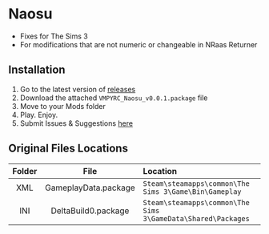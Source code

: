 # Naosu

- Fixes for The Sims 3
- For modifications that are not numeric or changeable in NRaas Returner

## Installation

1. Go to the latest version of [releases](https://github.com/VMPYRC/Naosu/releases)
2. Download the attached `VMPYRC_Naosu_v0.0.1.package` file
3. Move to your Mods folder
4. Play. Enjoy.
5. Submit Issues & Suggestions [here](https://github.com/VMPYRC/Naosu/issues)

## Original Files Locations

| Folder |         File         | Location                                                     |
| :----: | :------------------: | :----------------------------------------------------------- |
|  XML   | GameplayData.package | `Steam\steamapps\common\The Sims 3\Game\Bin\Gameplay`        |
|  INI   | DeltaBuild0.package  | `Steam\steamapps\common\The Sims 3\GameData\Shared\Packages` |
